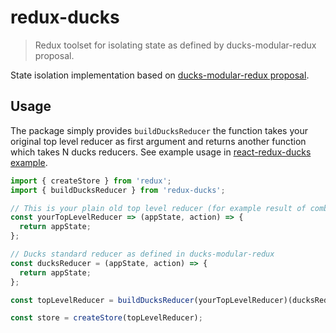 # redux-ducks

> Redux toolset for isolating state as defined by ducks-modular-redux proposal.

State isolation implementation based on [ducks-modular-redux proposal](https://github.com/erikras/ducks-modular-redux).

## Usage

The package simply provides `buildDucksReducer` the function takes your original top level reducer as first argument and returns another function which takes N ducks reducers. See example usage in [react-redux-ducks example](https://github.com/salsita/react-redux-ducks/blob/master/examples/counters/src/app.js#L10-L12).

```javascript
import { createStore } from 'redux';
import { buildDucksReducer } from 'redux-ducks';

// This is your plain old top level reducer (for example result of combinReducers function)
const yourTopLevelReducer => (appState, action) => {
  return appState;
};

// Ducks standard reducer as defined in ducks-modular-redux
const ducksReducer = (appState, action) => {
  return appState;
};

const topLevelReducer = buildDucksReducer(yourTopLevelReducer)(ducksReducer, anotherDucksReducer);

const store = createStore(topLevelReducer);
```